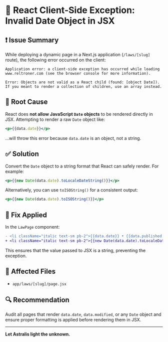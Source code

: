 # 🐛 React Client-Side Exception: Invalid Date Object in JSX

## ❗ Issue Summary

While deploying a dynamic page in a Next.js application (`/laws/[slug]` route), the following error occurred on the client:

```
Application error: a client-side exception has occurred while loading www.reltroner.com (see the browser console for more information).

Error: Objects are not valid as a React child (found: [object Date]). If you meant to render a collection of children, use an array instead.
```

## 🧠 Root Cause

React does **not allow JavaScript `Date` objects** to be rendered directly in JSX. Attempting to render a raw `Date` object like:

```jsx
<p>{{data.date}}</p>
```

...will throw this error because `data.date` is an object, not a string.

## ✅ Solution

Convert the `Date` object to a string format that React can safely render. For example:

```jsx
<p>{{new Date(data.date).toLocaleDateString()}}</p>
```

Alternatively, you can use `toISOString()` for a consistent output:

```jsx
<p>{{new Date(data.date).toISOString()}}</p>
```

## 🔧 Fix Applied

In the `LawPage` component:

```diff
- <li className="italic text-sm pb-2">{{data.date}} • {{data.published ? 'Published' : 'Draft'}}</li>
+ <li className="italic text-sm pb-2">{{new Date(data.date).toLocaleDateString()}} • {{data.published ? 'Published' : 'Draft'}}</li>
```

This ensures that the value passed to JSX is a string, preventing the exception.

## 📁 Affected Files

- `app/laws/[slug]/page.jsx`

## 🔍 Recommendation

Audit all pages that render `data.date`, `data.modified`, or any `Date` object and ensure proper formatting is applied before rendering them in JSX.

---

**Let Astralis light the unknown.**

